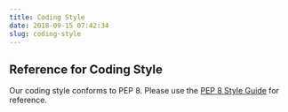 ```yaml
---
title: Coding Style 
date: 2018-09-15 07:42:34
slug: coding-style
---
```


## Reference for Coding Style

Our coding style conforms to PEP 8. Please use the [PEP 8 Style Guide](https://www.python.org/dev/peps/pep-0008/) for reference.